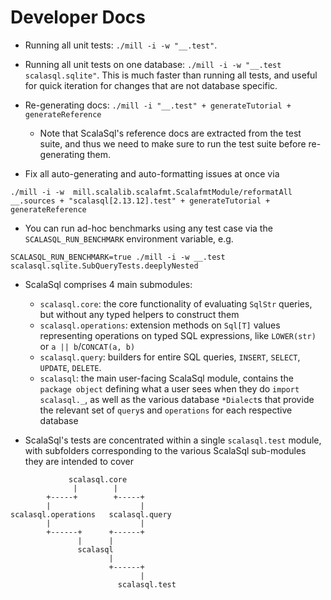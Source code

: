 
# Developer Docs

* Running all unit tests: `./mill -i -w "__.test"`. 

* Running all unit tests on one database: `./mill -i -w "__.test scalasql.sqlite"`. This
  is much faster than running all tests, and useful for quick iteration for changes that
  are not database specific.

* Re-generating docs: `./mill -i "__.test" + generateTutorial + generateReference`
    * Note that ScalaSql's reference docs are extracted from the test suite, and thus we need
      to make sure to run the test suite before re-generating them.

* Fix all auto-generating and auto-formatting issues at once via
```
./mill -i -w  mill.scalalib.scalafmt.ScalafmtModule/reformatAll __.sources + "scalasql[2.13.12].test" + generateTutorial + generateReference
```

* You can run ad-hoc benchmarks using any test case via the `SCALASQL_RUN_BENCHMARK` 
  environment variable, e.g.

```
SCALASQL_RUN_BENCHMARK=true ./mill -i -w __.test scalasql.sqlite.SubQueryTests.deeplyNested
```

* ScalaSql comprises 4 main submodules:
    * `scalasql.core`: the core functionality of evaluating `SqlStr` queries, but without any typed
      helpers to construct them
    * `scalasql.operations`: extension methods on `Sql[T]` values representing operations on typed
      SQL expressions, like `LOWER(str)` or `a || b`/`CONCAT(a, b)`
    * `scalasql.query`: builders for entire SQL queries, `INSERT`, `SELECT`, `UPDATE`, `DELETE`.
    * `scalasql`: the main user-facing ScalaSql module, contains the `package object` defining
      what a user sees when they do `import scalasql._`, as well as the various database `*Dialect`s
      that provide the relevant set of `query`s and `operations` for each respective database

* ScalaSql's tests are concentrated within a single `scalasql.test` module, with subfolders
  corresponding to the various ScalaSql sub-modules they are intended to cover

```
             scalasql.core
              |        |
        +-----+        +-----+
        |                    |
scalasql.operations   scalasql.query
        |                    |
        +------+      +------+
               |      |
               scalasql
                      |
                      +------+
                             |
                        scalasql.test
```